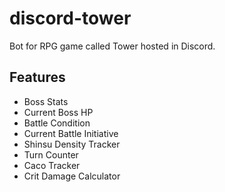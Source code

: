 # discord-tower
Bot for RPG game called Tower hosted in Discord.

## Features
* Boss Stats
* Current Boss HP
* Battle Condition
* Current Battle Initiative
* Shinsu Density Tracker
* Turn Counter
* Caco Tracker
* Crit Damage Calculator
